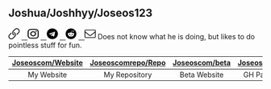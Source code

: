 ## Joshua/Joshhyy/Joseos123
<a href="https://joseos.com">
	<img src="https://raw.githubusercontent.com/Joseos123/Joseos123/master/Resources/link.svg" width="22" height="22"></a>
<a href="https://www.instagram.com/joshhhhhhyyyyyy/">&nbsp;&nbsp;
	<img src="https://raw.githubusercontent.com/Joseos123/Joseos123/master/Resources/instagram.svg" width="22" height="22"></a>
<a href="https://t.me/joshhhhyyyy">&nbsp;&nbsp;
	<img src="https://raw.githubusercontent.com/Joseos123/Joseos123/master/Resources/telegram.svg" width="22" height="22"></a>
<a href="https://www.reddit.com/user/Joseos_123">&nbsp;&nbsp;
	<img src="https://raw.githubusercontent.com/Joseos123/Joseos123/master/Resources/reddit.svg" width="22" height="22"></a>
<a href="mailto:Joshua@joseos.com">&nbsp;&nbsp;
	<img src="https://raw.githubusercontent.com/Joseos123/Joseos123/master/Resources/envelope.svg" width="22" height="22"></a>
Does not know what he is doing, but likes to do pointless stuff for fun.

| [Joseoscom/Website](https://github.com/joseoscom/joseos.com) | [Joseoscomrepo/Repo](https://github.com/joseoscomrepo/repo.joseos.com) | [Joseoscom/beta](https://github.com/joseoscom/beta) | [Joseos123/Redirects](https://github.com/Joseos123/beta) |
| :-: | :-: | :-: | :-: |
| My Website | My Repository | Beta Website | GH Pages Redirect |

